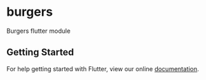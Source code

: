 # burgers

Burgers flutter module

## Getting Started

For help getting started with Flutter, view our online
[documentation](https://flutter.dev/).
